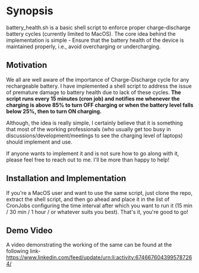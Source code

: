 # Synopsis
battery_health.sh is a basic shell script to enforce proper charge-discharge battery cycles (currently limited to MacOS).
The core idea behind the implementation is simple - Ensure that the battery health of the device is maintained properly, i.e., avoid overcharging or undercharging.

## Motivation

We all are well aware of the importance of Charge-Discharge cycle for any rechargeable battery. I have implemented a shell script to address the issue of premature damage to battery health due to lack of these cycles. **The script runs every 15 minutes (cron job) and notifies me whenever the charging is above 85% to turn OFF charging or when the battery level falls below 25%, then to turn ON charging.**

Although, the idea is really simple, I certainly believe that it is something that most of the working professionals (who usually get too busy in discussions/development/meetings to see the charging level of laptops) should implement and use.

If anyone wants to implement it and is not sure how to go along with it, please feel free to reach out to me. I'll be more than happy to help!

## Installation and Implementation

If you're a MacOS user and want to use the same script, just clone the repo, extract the shell script, and then go ahead and place it in the list of CronJobs configuring the time interval after which you want to run it (15 min / 30 min / 1 hour / or whatever suits you best).
That's it, you're good to go!

## Demo Video
A video demonstrating the working of the same can be found at the following link-
https://www.linkedin.com/feed/update/urn:li:activity:6746676043995787264/
